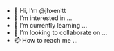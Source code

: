 - 👋 Hi, I’m @jhxenitt
- 👀 I’m interested in ...
- 🌱 I’m currently learning ...
- 💞️ I’m looking to collaborate on ...
- 📫 How to reach me ...

<!---
jhxenitt/jhxenitt is a ✨ special ✨ repository because its `README.md` (this file) appears on your GitHub profile.
You can click the Preview link to take a look at your changes.
--->
